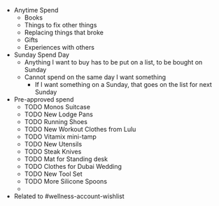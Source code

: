 - Anytime Spend
	- Books
	- Things to fix other things
	- Replacing things that broke
	- Gifts
	- Experiences with others
- Sunday Spend Day
	- Anything I want to buy has to be put on a list, to be bought on Sunday
	- Cannot spend on the same day I want something
		- If I want something on a Sunday, that goes on the list for next Sunday
- Pre-approved spend
	- TODO Monos Suitcase
	- TODO New Lodge Pans
	- TODO Running Shoes
	- TODO New Workout Clothes from Lulu
	- TODO Vitamix mini-tamp
	- TODO New Utensils
	- TODO Steak Knives
	- TODO Mat for Standing desk
	- TODO Clothes for Dubai Wedding
	- TODO New Tool Set
	- TODO More Silicone Spoons
	-
- Related to #wellness-account-wishlist